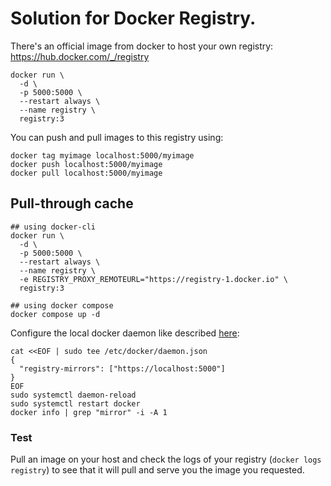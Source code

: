 # Solution for Docker Registry.

There's an official image from docker to host your own registry: https://hub.docker.com/_/registry

```console
docker run \
  -d \
  -p 5000:5000 \
  --restart always \
  --name registry \
  registry:3
```

You can push and pull images to this registry using:
```console
docker tag myimage localhost:5000/myimage
docker push localhost:5000/myimage
docker pull localhost:5000/myimage
```

## Pull-through cache

```console
## using docker-cli
docker run \
  -d \
  -p 5000:5000 \
  --restart always \
  --name registry \
  -e REGISTRY_PROXY_REMOTEURL="https://registry-1.docker.io" \
  registry:3

## using docker compose
docker compose up -d
```

Configure the local docker daemon like described [here](https://distribution.github.io/distribution/recipes/mirror/#configure-the-docker-daemon):

```console
cat <<EOF | sudo tee /etc/docker/daemon.json
{
  "registry-mirrors": ["https://localhost:5000"]
}
EOF
sudo systemctl daemon-reload
sudo systemctl restart docker
docker info | grep "mirror" -i -A 1
```

### Test 

Pull an image on your host and check the logs of your registry (`docker logs registry`) to see that it will pull and serve you the image you requested.
